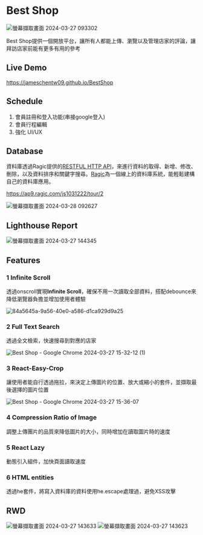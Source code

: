 # Best Shop

![螢幕擷取畫面 2024-03-27 093302](https://github.com/JamesChenTW09/BestShop/assets/92699251/ea04d9cc-d90e-4bea-817a-0801e9d25ab3)

Best Shop提供一個開放平台，讓所有人都能上傳、瀏覽以及管理店家的評論，讓拜訪店家前能有更多有用的參考

## Live Demo
https://jameschentw09.github.io/BestShop

## Schedule
1. 會員註冊和登入功能(串接google登入)
2. 會員行程編輯
3. 強化 UI/UX

## Database

資料庫透過Ragic提供的[RESTFUL HTTP API](https://www.ragic.com/intl/zh-TW/doc-api)，來進行資料的取得、新增、修改、刪除，以及資料排序和關鍵字搜尋。[Ragic](https://www.ragic.com/intl/zh-TW/home?campaign=goadzhtw&gad_source=1&gclid=CjwKCAjwh4-wBhB3EiwAeJsppIZaR_4Jj9teiUJNfikRLvRzY4gE8I2TQPphB1rc9YK7DskPjB5XfRoCAhsQAvD_BwE)為一個線上的資料庫系統，能輕鬆建構自己的資料庫應用。

https://ap9.ragic.com/js1031222/tour/2

![螢幕擷取畫面 2024-03-28 092627](https://github.com/JamesChenTW09/BestShop/assets/92699251/c90edbb8-7627-46d5-9e9b-b9a34a73b172)

## Lighthouse Report
![螢幕擷取畫面 2024-03-27 144345](https://github.com/JamesChenTW09/BestShop/assets/92699251/40e0bce1-5846-409a-ba45-9b2441e8d931)

## Features

### 1️ Infinite Scroll
透過onscroll實現**Infinite Scroll**，確保不用一次讀取全部資料，搭配debounce來降低瀏覽器負擔並增加使用者體驗

![84a5645a-9a56-40e0-a586-d1ca929d9a25](https://github.com/JamesChenTW09/BestShop/assets/92699251/1f9834ef-882d-4a4a-a54a-c24883d419cd)

### 2️ Full Text Search
透過全文檢索，快速搜尋到對應的店家

![Best Shop - Google Chrome 2024-03-27 15-32-12 (1)](https://github.com/JamesChenTW09/BestShop/assets/92699251/1155ebb7-1c41-464c-9da2-d6f9994c7742)

### 3️ React-Easy-Crop
讓使用者能自行透過拖拉，來決定上傳圖片的位置、放大或縮小的套件，並擷取最後選擇的圖片位置

![Best Shop - Google Chrome 2024-03-27 15-36-07](https://github.com/JamesChenTW09/BestShop/assets/92699251/012b81c5-5e34-44c0-86c7-b4a7cac1daf6)

### 4️ Compression Ratio of Image
調整上傳團片的品質來降低圖片的大小，同時增加在讀取圖片時的速度

### 5️ React Lazy
動態引入組件，加快頁面讀取速度

### 6 HTML entities
透過he套件，將寫入資料庫的資料使用he.escape處理過，避免XSS攻擊

## RWD

![螢幕擷取畫面 2024-03-27 143633](https://github.com/JamesChenTW09/BestShop/assets/92699251/fd2285f3-fd1d-4d1d-a0f7-888f670ae177)  ![螢幕擷取畫面 2024-03-27 143623](https://github.com/JamesChenTW09/BestShop/assets/92699251/07f9eacc-951d-472f-887b-39e3aab84ce6)




